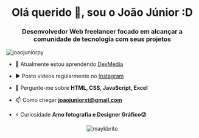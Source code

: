 <h1 align="center">Olá querido 👋, sou o João Júnior :D</h1>
<h3 align="center">Desenvolvedor Web freelancer focado em alcançar a comunidade de tecnologia com seus projetos</h3>
<p align="left"> <img src="https://komarev.com/ghpvc/?username=joaojuniorpy" alt="joaojuniorpy" /> </p>

- 🌱 Atualmente estou aprendendo [ DevMedia ](https://www.devmedia.com.br/)

- ▶️ Posto vídeos regularmente no [ Instagram ](https://www.instagram.com/____eojao)

- 💬 Pergunte-me sobre **HTML, CSS, JavaScript, Excel**

- 📫 Como chegar **joaojuniorxt@gmail.com**

- ⚡ Curiosidade **Amo fotografia e Designer Gráfico😜**

<p align="center">
<link rel="stylesheet" href="https://cdn.jsdelivr.net/gh/devicons/devicon@v2.15.1/devicon.min.css">
</p>

<p align="center">
<link rel="stylesheet" href="https://cdn.jsdelivr.net/gh/devicons/devicon@v2.15.1/devicon.min.css">
</p>


<p align="center">
<link rel="stylesheet" href="https://cdn.jsdelivr.net/gh/devicons/devicon@v2.15.1/devicon.min.css">

</p>

<p align="center">
<img src="https://github-readme-stats.vercel.app/api?username=joaojuniorpy&show_icons=true" alt="maykbrito"/>
</p>

<p align="center">

</p>
